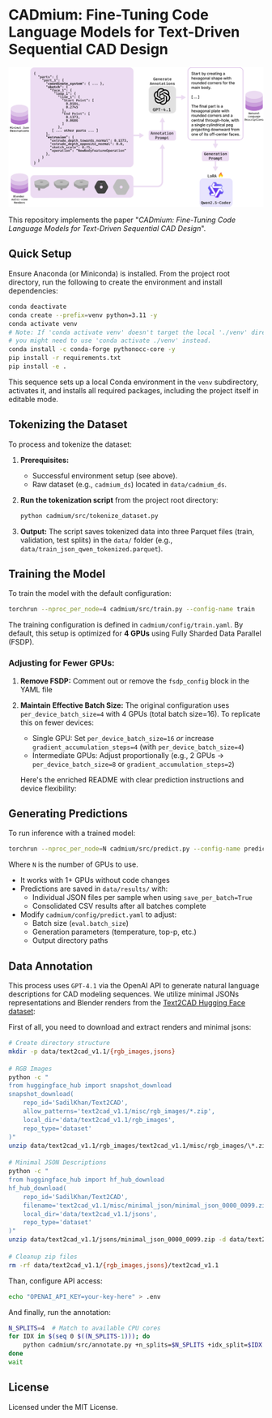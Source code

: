 # CADmium: Fine-Tuning Code Language Models for Text-Driven Sequential CAD Design

![CADmium Main Figure](./images/main_figure.png)


This repository implements the paper "*CADmium: Fine-Tuning Code Language Models for Text-Driven Sequential CAD Design*".

## Quick Setup

Ensure Anaconda (or Miniconda) is installed. From the project root directory, run the following to create the environment and install dependencies:

```bash
conda deactivate
conda create --prefix=venv python=3.11 -y
conda activate venv 
# Note: If 'conda activate venv' doesn't target the local './venv' directory, 
# you might need to use 'conda activate ./venv' instead.
conda install -c conda-forge pythonocc-core -y
pip install -r requirements.txt
pip install -e .
```

This sequence sets up a local Conda environment in the `venv` subdirectory, activates it, and installs all required packages, including the project itself in editable mode.

## Tokenizing the Dataset
To process and tokenize the dataset:

1.  **Prerequisites:**
    * Successful environment setup (see above).
    * Raw dataset (e.g., `cadmium_ds`) located in `data/cadmium_ds`.

2.  **Run the tokenization script** from the project root directory:
    ```bash
    python cadmium/src/tokenize_dataset.py
    ```

3.  **Output:**
    The script saves tokenized data into three Parquet files (train, validation, test splits) in the `data/` folder (e.g., `data/train_json_qwen_tokenized.parquet`).

## Training the Model

To train the model with the default configuration:

```bash
torchrun --nproc_per_node=4 cadmium/src/train.py --config-name train
```

The training configuration is defined in `cadmium/config/train.yaml`. By default, this setup is optimized for **4 GPUs** using Fully Sharded Data Parallel (FSDP). 

### Adjusting for Fewer GPUs:
1. **Remove FSDP:** Comment out or remove the `fsdp_config` block in the YAML file
2. **Maintain Effective Batch Size:** The original configuration uses `per_device_batch_size=4` with 4 GPUs (total batch size=16). To replicate this on fewer devices:
   - Single GPU: Set `per_device_batch_size=16` *or* increase `gradient_accumulation_steps=4` (with `per_device_batch_size=4`)
   - Intermediate GPUs: Adjust proportionally (e.g., 2 GPUs → `per_device_batch_size=8` or `gradient_accumulation_steps=2`)

   Here's the enriched README with clear prediction instructions and device flexibility:

## Generating Predictions

To run inference with a trained model:

```bash
torchrun --nproc_per_node=N cadmium/src/predict.py --config-name predict
```

Where `N` is the number of GPUs to use. 

- It works with 1+ GPUs without code changes
- Predictions are saved in `data/results/` with:
  - Individual JSON files per sample when using `save_per_batch=True`
  - Consolidated CSV results after all batches complete
- Modify `cadmium/config/predict.yaml` to adjust:
  - Batch size (`eval.batch_size`)
  - Generation parameters (temperature, top-p, etc.)
  - Output directory paths


## Data Annotation

This process uses `GPT-4.1` via the OpenAI API to generate natural language descriptions for CAD modeling sequences. We utilize minimal JSONs representations and Blender renders from the [Text2CAD Hugging Face dataset](https://huggingface.co/datasets/SadilKhan/Text2CAD):  


First of all, you need to download and extract renders and minimal jsons:
```bash
# Create directory structure
mkdir -p data/text2cad_v1.1/{rgb_images,jsons}

# RGB Images
python -c "
from huggingface_hub import snapshot_download
snapshot_download(
    repo_id='SadilKhan/Text2CAD',
    allow_patterns='text2cad_v1.1/misc/rgb_images/*.zip',
    local_dir='data/text2cad_v1.1/rgb_images',
    repo_type='dataset'
)"
unzip data/text2cad_v1.1/rgb_images/text2cad_v1.1/misc/rgb_images/\*.zip -d data/text2cad_v1.1/rgb_images

# Minimal JSON Descriptions
python -c "
from huggingface_hub import hf_hub_download
hf_hub_download(
    repo_id='SadilKhan/Text2CAD',
    filename='text2cad_v1.1/misc/minimal_json/minimal_json_0000_0099.zip',
    local_dir='data/text2cad_v1.1/jsons',
    repo_type='dataset'
)"
unzip data/text2cad_v1.1/jsons/minimal_json_0000_0099.zip -d data/text2cad_v1.1/jsons

# Cleanup zip files
rm -rf data/text2cad_v1.1/{rgb_images,jsons}/text2cad_v1.1
```

Than, configure API access:
```bash
echo "OPENAI_API_KEY=your-key-here" > .env
```

And finally, run the annotation:
```bash
N_SPLITS=4  # Match to available CPU cores
for IDX in $(seq 0 $((N_SPLITS-1))); do
    python cadmium/src/annotate.py +n_splits=$N_SPLITS +idx_split=$IDX &
done
wait
```

## License

Licensed under the MIT License.
